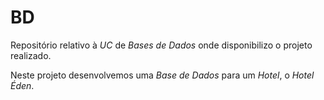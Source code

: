 # BD

Repositório relativo à *UC* de *Bases de Dados* onde disponibilizo o projeto realizado.

Neste projeto desenvolvemos uma *Base de Dados* para um *Hotel*, o *Hotel Éden*.
